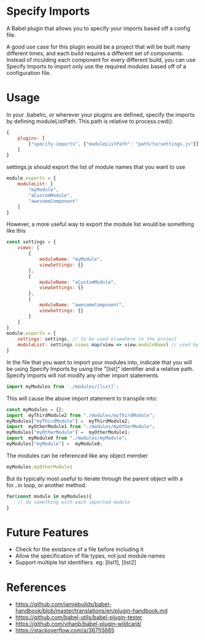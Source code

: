 # Specify Imports

A Babel plugin that allows you to specify your imports based off a config file.

A good use case for this plugin would be a project that will be built many different times, and each build requires a different set of components. Instead of inculding each component for every different build, you can use Specify Imports to import only use the required modules based off of a configuration file.

# Usage

In your .babelrc, or wherever your plugins are defined, specify the imports by defining moduleListPath. This path is relative to process.cwd().
``` javascript
{
    plugins: [
        ["specify-imports", {"moduleListPath": "path/to/settings.js"}]
    ]
}
```

settings.js should export the list of module names that you want to use
```javascript
module.exports = {
    moduleList: [
        "myModule",
        "aCustomModule",
        "awesomeComponent"
    ]
}
```

However, a more useful way to export the module list would be something like this
```javascript
const settings = {
    views: [
        {
            moduleName: "myModule",
            viewSettings: {}
        },
        {
            moduleName: "aCustomModule",
            viewSettings: {}
        },
        {
            moduleName: "awesomeComponent",
            viewSettings: {}
        }
    ]
}
module.exports = {
    settings: settings, // to be used elsewhere in the project
    moduleList: settings.views.map(view => view.moduleName) // used by specify-import
}
```

In the file that you want to import your modules into, indicate that you will be using Specify Imports by using the "\[list]" identifier and a relative path. Specify Imports will not modify any other import statements.
```javascript
import myModules from './modules/[list]'; 
```

This will cause the above import statement to transpile into:
```javascript
const myModules = {};
import  myThirdModule2 from "./modules/myThirdModule";
myModules["myThirdModule"] =  myThirdModule2;
import  myOtherModule1 from "./modules/myOtherModule";
myModules["myOtherModule"] =  myOtherModule1;
import  myModule0 from "./modules/myModule";
myModules["myModule"] =  myModule0;
```

The modules can be referenced like any object member
```javascript 
myModules.myOtherModule1
```

But its typically most useful to iterate through the parent object with a for...in loop, or another method.
```javascript
for(const module in myModules){
    // do something with each imported module
}
```

# Future Features
- Check for the existance of a file before including it
- Allow the specification of file types, not just module names
- Support multiple list identifiers. eg: \[list1], \[list2]


# References
- https://github.com/jamiebuilds/babel-handbook/blob/master/translations/en/plugin-handbook.md
- https://github.com/babel-utils/babel-plugin-tester
- https://github.com/vihanb/babel-plugin-wildcard/
- https://stackoverflow.com/a/36755665


[//]: # (vscode markdown preview shortcut is command + shift + v)
